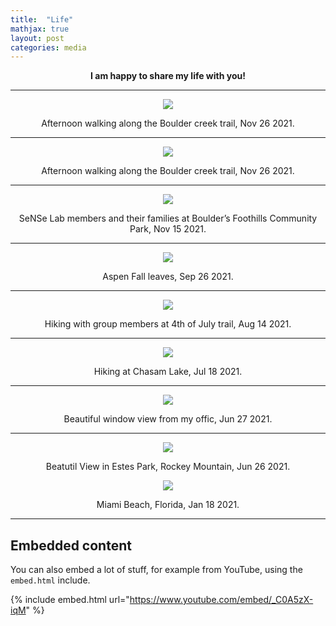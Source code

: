 ```yaml
---
title:  "Life"
mathjax: true
layout: post
categories: media
---
```


<p align="center"><strong>I am happy to share my life with you!</strong></p>

---

<p align = "center">
<img src = "/images/Boulder-creek-view.jpg">
</p>
<p align = "center">
  Afternoon walking along the Boulder creek trail, Nov 26 2021.
</p>

---

<p align = "center">
<img src = "/images/Boulder-creek-view.jpg">
</p>
<p align = "center">
  Afternoon walking along the Boulder creek trail, Nov 26 2021.
</p>

---

<p align = "center">
<img src = "/images/Lab-Photo.JPG">
</p>
<p align = "center">
  SeNSe Lab members and their families at Boulder’s Foothills Community Park, Nov 15 2021.
</p>

---

<p align = "center">
<img src = "/images/fall-leaves.jpg">
</p>
<p align = "center">
 Aspen Fall leaves, Sep 26 2021.
</p>

---

<p align = "center">
<img src = "/images/4th-of-July-trail.jpg">
</p>
<p align = "center">
  Hiking with group members at 4th of July trail, Aug 14 2021.
</p>

---


<p align = "center">
<img src = "/images/chasam-lake.JPG">
</p>
<p align = "center">
  Hiking at Chasam Lake, Jul 18 2021.
</p>

---

<p align = "center">
<img src = "/images/window-view.jpg">
</p>
<p align = "center">
  Beautiful window view from my offic, Jun 27 2021.
</p>

---

<p align = "center">
<img src = "/images/Rockey Mountain.JPG">
</p>
<p align = "center">
 Beatutil View in Estes Park, Rockey Mountain, Jun 26 2021.
</p

---

<p align = "center">
<img src = "/images/Miami-beach.jpg">
</p>
<p align = "center">
  Miami Beach, Florida, Jan 18 2021.
</p>

<!-- --- -->

<!-- ## MathJax

You can enable MathJax by setting `mathjax: true` on a page or globally in the `_config.yml`. Some examples:

[Euler's formula](https://en.wikipedia.org/wiki/Euler%27s_formula) relates the  complex exponential function to the trigonometric functions.

$$ e^{i\theta}=\cos(\theta)+i\sin(\theta) $$

The [Euler-Lagrange](https://en.wikipedia.org/wiki/Lagrangian_mechanics) differential equation is the fundamental equation of calculus of variations.

$$ \frac{\mathrm{d}}{\mathrm{d}t} \left ( \frac{\partial L}{\partial \dot{q}} \right ) = \frac{\partial L}{\partial q} $$

The [Schrödinger equation](https://en.wikipedia.org/wiki/Schr%C3%B6dinger_equation) describes how the quantum state of a quantum system changes with time.

$$ i\hbar\frac{\partial}{\partial t} \Psi(\mathbf{r},t) = \left [ \frac{-\hbar^2}{2\mu}\nabla^2 + V(\mathbf{r},t)\right ] \Psi(\mathbf{r},t) $$ -->

---

## Embedded content

You can also embed a lot of stuff, for example from YouTube, using the `embed.html` include.

{% include embed.html url="https://www.youtube.com/embed/_C0A5zX-iqM" %}

